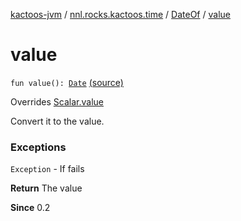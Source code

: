 [kactoos-jvm](../../index.md) / [nnl.rocks.kactoos.time](../index.md) / [DateOf](index.md) / [value](./value.md)

# value

`fun value(): `[`Date`](http://docs.oracle.com/javase/8/docs/api/java/util/Date.html) [(source)](https://github.com/neonailol/kactoos/blob/master/kactoos-jvm/src/main/kotlin/nnl/rocks/kactoos/time/DateOf.kt#L43)

Overrides [Scalar.value](../../nnl.rocks.kactoos/-scalar/value.md)

Convert it to the value.

### Exceptions

`Exception` - If fails

**Return**
The value

**Since**
0.2

